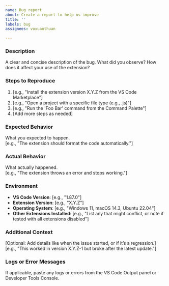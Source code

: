 ```yaml
---
name: Bug report
about: Create a report to help us improve
title: ''
labels: bug
assignees: voxuanthuan

---
```


### Description
A clear and concise description of the bug. What did you observe? How does it affect your use of the extension?

### Steps to Reproduce
1. [e.g., "Install the extension version X.Y.Z from the VS Code Marketplace"]
2. [e.g., "Open a project with a specific file type (e.g., .js)"]
3. [e.g., "Run the 'Foo Bar' command from the Command Palette"]
4. [Add more steps as needed]

### Expected Behavior
What you expected to happen.  
[e.g., "The extension should format the code automatically."]

### Actual Behavior
What actually happened.  
[e.g., "The extension throws an error and stops working."]

### Environment
- **VS Code Version**: [e.g., "1.87.0"]
- **Extension Version**: [e.g., "X.Y.Z"]
- **Operating System**: [e.g., "Windows 11, macOS 14.3, Ubuntu 22.04"]
- **Other Extensions Installed**: [e.g., "List any that might conflict, or note if tested with all extensions disabled"]

### Additional Context
[Optional: Add details like when the issue started, or if it’s a regression.]  
[e.g., "This worked in version X.Y.Z-1 but broke after the latest update."]

### Logs or Error Messages
If applicable, paste any logs or errors from the VS Code Output panel or Developer Tools Console.
